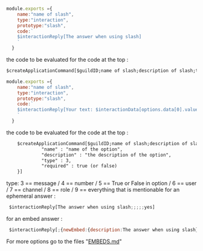 
```js
module.exports ={
    name:"name of slash",
    type:"interaction",
    prototype:"slash",
    code:`
    $interactionReply[The answer when using slash] 
    `
  }
```
the code to be evaluated for the code at the top : 
```txt
$createApplicationCommand[$guildID;name of slash;description of slash;true]
```
```js
module.exports ={
    name:"name of slash",
    type:"interaction",
    prototype:"slash",
    code:`
    $interactionReply[Your text: $interactionData[options.data[0].value]] 
    `
  }
```
the code to be evaluated for the code at the top : 
```txt
    $createApplicationCommand[$guildID;name of slash;description of slash;true;slash;{
             "name" : "name of the option",
             "description" : "the description of the option",
             "type" : 3,
             "required" : true (or false)
    }]
```
 type: 3 == message / 4 == number / 5 == True or False in option / 6 == user / 7 == channel / 8 == role / 9 == everything that is mentionable
 for an ephemeral answer : 
```js 
 $interactionReply[The answer when using slash;;;;;yes]
```
 for an embed answer : 
```js 
 $interactionReply[;{newEmbed:{description:The answer when using slash}}]
``` 
For more options go to the files "[EMBEDS.md](https://github.com/testers3333/devLand/edit/main/src/AOI.JS/Version%205.5.5/options/EMBEDS.md)"
